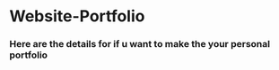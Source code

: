 # Website-Portfolio

<h3>Here are the details for if u want to make the your personal portfolio</h3>
